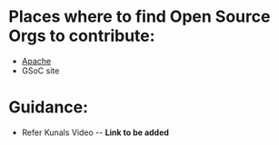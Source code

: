 # Places where to find Open Source Orgs to contribute:

- [Apache](https://www.apache.org/index.html#apache-project-list)
- GSoC site




# Guidance:

- Refer Kunals Video -- __Link to be added__
